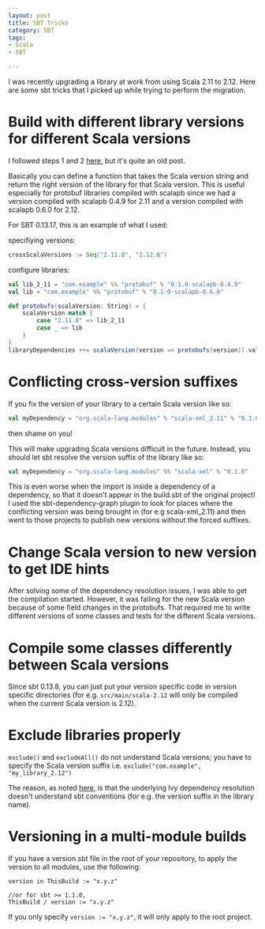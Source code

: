 ```yaml
---
layout: post
title: SBT Tricks
category: SBT
tags:
- Scala
- SBT

---
```

I was recently upgrading a library at work from using Scala 2.11 to 2.12. Here are some sbt tricks that I picked up while trying to perform the migration.

<!--excerpt-->

# Build with different library versions for different Scala versions

I followed steps 1 and 2 [here](http://rosslawley.co.uk/how-to-handle-multiple-scala-versions/ "http://rosslawley.co.uk/how-to-handle-multiple-scala-versions/"), but it's quite an old post.

Basically you can define a function that takes the Scala version string and return the right version of the library for that Scala version. This is useful especially for protobuf libraries compiled with scalapb since we had a version compiled with scalapb 0.4.9 for 2.11 and a version compiled with scalapb 0.6.0 for 2.12.

For SBT 0.13.17, this is an example of what I used:

specifiying versions:

```scala
crossScalaVersions := Seq("2.11.8", "2.12.8")
```

configure libraries:

```scala
val lib_2_11 = "com.example" %% "protobuf" % "0.1.0-scalapb-0.4.9"
val lib = "com.example" %% "protobuf" % "0.1.0-scalapb-0.6.0"

def protobufs(scalaVersion: String) = {
	scalaVersion match {
		case "2.11.8" => lib_2_11
		case _ => lib
	}
}
libraryDependencies ++= scalaVersion(version => protobufs(version)).value
```

# Conflicting cross-version suffixes

If you fix the version of your library to a certain Scala version like so:

```scala
val myDependency = "org.scala-lang.modules" % "scala-xml_2.11" % "0.1.0"
```

then shame on you!

This will make upgrading Scala versions difficult in the future. Instead, you should let sbt resolve the version suffix of the library like so:

```scala
val myDependency = "org.scala-lang.modules" %% "scala-xml" % "0.1.0"
```

This is even worse when the import is inside a dependency of a dependency, so that it doesn't appear in the build.sbt of the original project! I used the sbt-dependency-graph plugin to look for places where the conflicting version was being brought in (for e.g scala-xml_2.11) and then went to those projects to publish new versions without the forced suffixes.

# Change Scala version to new version to get IDE hints

After solving some of the dependency resolution issues, I was able to get the compilation started. However, it was failing for the new Scala version because of some field changes in the protobufs. That required me to write different versions of some classes and tests for the different Scala versions.

# Compile some classes differently between Scala versions

Since sbt 0.13.8, you can just put your version specific code in version specific directories (for e.g. `src/main/scala-2.12` will only be compiled when the current Scala version is 2.12).

# Exclude libraries properly

`exclude()` and `excludeAll()` do not understand Scala versions; you have to specify the Scala version suffix i.e. `exclude("com.example", "my_library_2.12")`

The reason, as noted [here](https://stackoverflow.com/questions/25179314/why-is-sbt-not-excluding-these-libraries-despite-using-excludes), is that the underlying Ivy dependency resolution doesn't understand sbt conventions (for e.g. the version suffix in the library name).

# Versioning in a multi-module builds

If you have a version.sbt file in the root of your repository, to apply the version to all modules, use the following:

    version in ThisBuild := "x.y.z"
    
    //or for sbt >= 1.1.0,
    ThisBuild / version := "x.y.z"

If you only specify `version := "x.y.z"`, it will only apply to the root project.